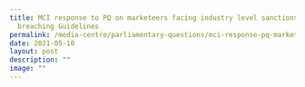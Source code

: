 ```yaml
---
title: MCI response to PQ on marketeers facing industry level sanctions for
  breaching Guidelines
permalink: /media-centre/parliamentary-questions/mci-response-pq-marketeers-sanctions-breaching-guidelines/
date: 2021-05-10
layout: post
description: ""
image: ""
---
```

